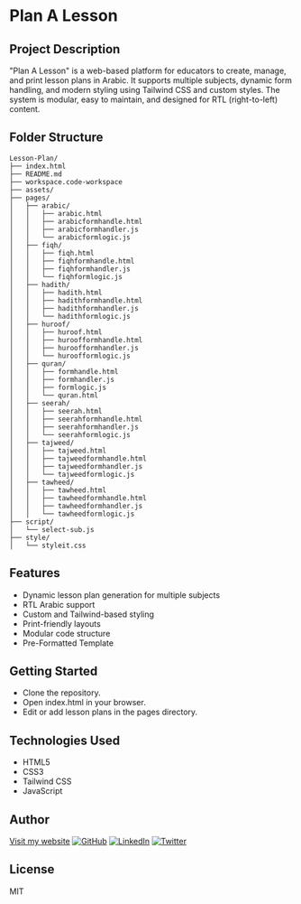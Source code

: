 # Plan A Lesson

## Project Description
"Plan A Lesson" is a web-based platform for educators to create, manage, and print lesson plans in Arabic. It supports multiple subjects, dynamic form handling, and modern styling using Tailwind CSS and custom styles. The system is modular, easy to maintain, and designed for RTL (right-to-left) content.

## Folder Structure
```
Lesson-Plan/
├── index.html
├── README.md
├── workspace.code-workspace
├── assets/
├── pages/
│   ├── arabic/
│   │   ├── arabic.html
│   │   ├── arabicformhandle.html
│   │   ├── arabicformhandler.js
│   │   └── arabicformlogic.js
│   ├── fiqh/
│   │   ├── fiqh.html
│   │   ├── fiqhformhandle.html
│   │   ├── fiqhformhandler.js
│   │   └── fiqhformlogic.js
│   ├── hadith/
│   │   ├── hadith.html
│   │   ├── hadithformhandle.html
│   │   ├── hadithformhandler.js
│   │   └── hadithformlogic.js
│   ├── huroof/
│   │   ├── huroof.html
│   │   ├── huroofformhandle.html
│   │   ├── huroofformhandler.js
│   │   └── huroofformlogic.js
│   ├── quran/
│   │   ├── formhandle.html
│   │   ├── formhandler.js
│   │   ├── formlogic.js
│   │   └── quran.html
│   ├── seerah/
│   │   ├── seerah.html
│   │   ├── seerahformhandle.html
│   │   ├── seerahformhandler.js
│   │   └── seerahformlogic.js
│   ├── tajweed/
│   │   ├── tajweed.html
│   │   ├── tajweedformhandle.html
│   │   ├── tajweedformhandler.js
│   │   └── tajweedformlogic.js
│   ├── tawheed/
│   │   ├── tawheed.html
│   │   ├── tawheedformhandle.html
│   │   ├── tawheedformhandler.js
│   │   └── tawheedformlogic.js
├── script/
│   └── select-sub.js
├── style/
│   └── styleit.css

```
## Features
- Dynamic lesson plan generation for multiple subjects
- RTL Arabic support
- Custom and Tailwind-based styling
- Print-friendly layouts
- Modular code structure
- Pre-Formatted Template

## Getting Started
- Clone the repository.
- Open index.html in your browser.
- Edit or add lesson plans in the pages directory.

## Technologies Used
- HTML5
- CSS3
- Tailwind CSS
- JavaScript

## Author
[Visit my website](https://atomicustadh.pages.dev/ "Author's website")
[![GitHub](https://img.shields.io/badge/GitHub-100000?style=flat-square&logo=github&logoColor=white)](https://github.com/atomic-ustadh)
[![LinkedIn](https://img.shields.io/badge/LinkedIn-0077B5?style=flat-square&logo=linkedin&logoColor=white)](https://linkedin.com/in/atomic-ustadh)
[![Twitter](https://img.shields.io/badge/Twitter-1DA1F2?style=flat-square&logo=twitter&logoColor=white)](https://x.com/atomicustadh)




## License
MIT








